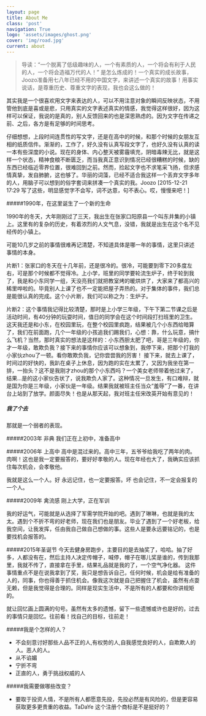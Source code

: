 ```yaml
---
layout: page
title: About Me
class: 'post'
navigation: True
logo: 'assets/images/ghost.png'
cover: 'img/road.jpg'
current: about
---
```


>  导读：“一个脱离了低级趣味的人，一个有素质的人，一个将会有利于人民的人，一个将会造福万代的人！” 是怎么炼成的！一个真实的成长故事，Joozo准备用七八年已经不用的中国文字，来讲述一个真实的故事！用事实说话，是尊重历史、尊重文字的表现，我也会这么做的！
>  

其实我是一个很喜欢用文字来表达的人，可以不用注意对象的瞬间反映状态，不用管他到底是喜或是悲，只用真实的文字表述真实的情感，我觉得这样很好，因为这样可以保证，我说的是真的，别人反馈回来的也是深思熟虑的。因为文字在传递之前、之后，各方是有足够的时间思考。

仔细想想，上段时间连贯性的写文字，还是在高中的时候，和那个时候的女朋友互相的纸质信件。渐渐的，工作了，好久没有认真写段文字了，也好久没有认真的读一本有些深度的小说。现在的身体、内心整天被雾霾填充，阴暗毒辣无比，就是这样一个状态，精神食粮不断匮乏，而当我真正意识到情况已经很糟糕的时候，缺的东西已经临近零界位置，很难回到之前。然而，捡起文字也不求笔采飞扬，但求感情真挚，发自肺腑，这也够了。华丽的词藻，已经不适合我这样一个丢弃文字多年的人，用脑子可以想到的俗字套词来拼凑一个真实的我。Joozo [2015-12-21 17:29 写了这些，明显感觉字不会写，词不达意，句不表心。哎，慢慢来吧！]

#####1990年，在这里诞生了一个新的生命

1990年的冬天，大年刚刚过了三天，我出生在张家口阳原县一个叫东井集的小镇上。这里有的复杂的历史，有着浓烈的人文气息，没错，我就是出生在这个名不见经传的小镇上。

可能10几岁之前的事情很难再记清楚，不知道具体是哪一年的事情，这里只讲述事情的本身。

片断1：张家口的冬天在十几年前，还是很冷的。很冷，可能要到零下20多度左右，可是那个时候都不觉得冷。上小学，班里的同学要轮流生炉子，终于轮到我了，我是和小东同学一组，天没亮我们就把教室烤的暖烘烘了，大家来了都高兴的稀里哗啦的。毕竟别人上课了也不一定能把屋子弄热的。对于集体的事件，我们总是能很认真的完成。这个小片断，我们可以称之为：生炉子。

片断2：这个事情我记得比较清楚，那时是上小学三年级，下午下第二节课之后是活动时间，有40分钟的玩耍时间，值日的同学会在这个时间段打扫班里的卫生。这天我还是和小东，在校园里玩，在整个校园里疯跑，结果被几个小东西给暗算了，我们在前面跑，几个一年级的小孩追我们踢我们，心想：靠，什么玩意，搞什么飞机？当然，那时真实的想法是这样的：小东西胆太肥了吧，哥是三年级的，你才一年级，敢欺负我？接下来的事情你应该可以想象到，我停下来，把那个打我的小家伙zhou了一顿。看你敢欺负我，记你尝尝我的厉害！
接下来，就去上课了，时间过的好快的，我趴在桌子上休息，因为跑的实在太累了，又因为我坐在第一排，一抬头？这不是我刚才zhou的那个小东西吗？一个美女老师带着他过来了，结果...是的这小家伙告状了，说我欺负人家了。这种情况一旦发生，有口难辩，就是国为你是三年级，小家伙是一年级。结果我就被班主任当众“羞辱”了一番，在讲台上站到了放学。颜面尽失！也是从那天起，我对班主任宋改英开始有意见的！


##### 我了个去
那就是一个弱者的表现。

#####2003年 非典
我们正在上初中，准备高中


#####2006年 上高中
高中是混过来的。高中三年，五爷爷给我吃了两年的肉。肉啊！这也是我一定要报答的，要好好孝敬的人。现在年经也大了，我确实应该抓住每次机会，会孝敬他。

我就是这么一个人。好 永远记住，也一定要报答。坏 也会记住，不一定会报复的一个人。

#####2009年 禽流感
刚上大学，正在军训

我的好运气，可能就是从选择了军需学院开始的吧。遇到了琳琳，也就是我的太太。遇到个不折不弯的好老师，现在我们也是朋友。毕业了遇到了一个好老板，给我空间，让我发挥，任由我自己做自己想做的事。这些人是要永远要铭记的，也是要找机会报答的。


#####2015年圣诞节
今天去健身房跑步，主要目的是去抽奖了，哈哈。抽了好多，人都没有在，然后主持人决定传帽子，喊停，帽子在哪儿奖是谁的，传到我那里，我就不传了，直接拿在手里，结果礼品就是我的了，一个空气净化器。
这件事情重点不是在说我拿到了奖，我只是想告诉自己，任何时候，机会是给有准备的人的，同事，你也得善于抓住机会。像我这次就是自己把握住了机会，虽然有点耍无赖，但是我觉得是合理的。同样是现实生活中，不是所有的人都要和你讲规矩的。

就让回忆画上圆满的句号。虽然有太多的遗憾，留下一些遗憾或许也是好的，过去的事情只是回忆。往前看！找自己的目标，往前走！


#####我是个怎样的人？
- 不会刻意讨好那些人品不正的人,有权势的人,自我感觉良好的人，自欺欺人的人。恶人的人。
- 从不谄媚
- 宁折不弯
- 正直的人，勇于挑战权威的人

#####我需要做哪些改变？
- 要取于投资人情，不是所有人都愿意先投，先投必然是有风险的，但是更容易获取更多更贵重的收益。TaDaYe 这个注册个商标是不是挺好的？
